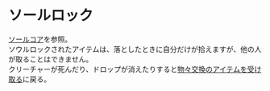 # ソールロック
[ソールコア](../item/soul_core.md)を参照。  
ソウルロックされたアイテムは、落としたときに自分だけが拾えますが、他の人が取ることはできません。  
クリーチャーが死んだり、ドロップが消えたりすると[物々交換のアイテムを受け取る](../item/barter_menu.md#アイテムを受け取る)に戻る。
